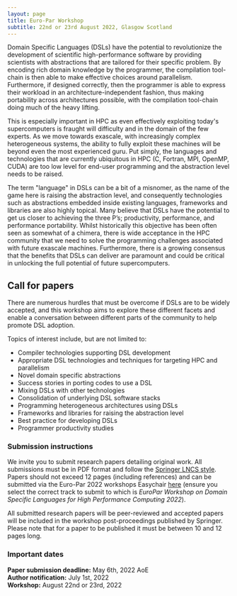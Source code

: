 ```yaml
---
layout: page
title: Euro-Par Workshop
subtitle: 22nd or 23rd August 2022, Glasgow Scotland
---
```


Domain Specific Languages (DSLs) have the potential to revolutionize the development of scientific high-performance software by providing scientists with abstractions that are tailored for their specific problem. By encoding rich domain knowledge by the programmer, the compilation tool-chain is then able to make effective choices around parallelism. Furthermore, if designed correctly, then the programmer is able to express their workload in an architecture-independent fashion, thus making portability across architectures possible, with the compilation tool-chain doing much of the heavy lifting.

This is especially important in HPC as even effectively exploiting today's supercomputers is fraught will difficulty and in the domain of the few experts. As we move towards exascale, with increasingly complex heterogeneous systems, the ability to fully exploit these machines will be beyond even the most experienced guru. Put simply, the languages and technologies that are currently ubiquitous in HPC (C, Fortran, MPI, OpenMP, CUDA) are too low level for end-user programming and the abstraction level needs to be raised. 

The term "language" in DSLs can be a bit of a misnomer, as the name of the game here is raising the abstraction level, and consequently technologies such as abstractions embedded inside existing languages, frameworks and libraries are also highly topical. Many believe that DSLs have the potential to get us closer to achieving the three P’s; productivity, performance, and performance portability. Whilst historically this objective has been often seen as somewhat of a chimera, there is wide acceptance in the HPC community that we need to solve the programming challenges associated with future exascale machines. Furthermore, there is a growing consensus that the benefits that DSLs can deliver are paramount and could be critical in unlocking the full potential of future supercomputers.

## Call for papers

There are numerous hurdles that must be overcome if DSLs are to be widely accepted, and this workshop aims to explore these different facets and enable a conversation between different parts of the community to help promote DSL adoption. 

Topics of interest include, but are not limited to:

- Compiler technologies supporting DSL development
- Appropriate DSL technologies and techniques for targeting HPC and parallelism
- Novel domain specific abstractions
- Success stories in porting codes to use a DSL
- Mixing DSLs with other technologies
- Consolidation of underlying DSL software stacks
- Programming heterogeneous architectures using DSLs
- Frameworks and libraries for raising the abstraction level
- Best practice for developing DSLs
- Programmer productivity studies  

### Submission instructions
We invite you to submit research papers detailing original work. All submissions must be in PDF format and follow the [Springer LNCS style](https://www.springer.com/gp/computer-science/lncs/conference-proceedings-guidelines). Papers should not exceed 12 pages (including references) and can be submitted via the Euro-Par 2022 workshops Easychair [here](https://easychair.org/conferences/?conf=europar2022) (ensure you select the correct track to submit to which is _EuroPar Workshop on Domain Specific Languages for High Performance Computing 2022_).

All submitted research papers will be peer-reviewed and accepted papers will be included in the workshop post-proceedings published by Springer. Please note that for a paper to be published it must be between 10 and 12 pages long.

### Important dates

**Paper submission deadline:** May 6th, 2022 AoE<br/>
**Author notification:** July 1st, 2022<br/>
**Workshop:** August 22nd or 23rd, 2022

